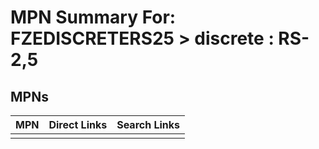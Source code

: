 



# MPN Summary For: FZEDISCRETERS25 > discrete : RS-2,5

## MPNs
  

|MPN|Direct Links|Search Links|
| :--- | :--- | :--- |
||||
